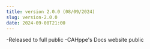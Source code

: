 ```yaml
---
title: version 2.0.0 (08/09/2024)
slug: version-2.0.0
date: 2024-09-08T21:00
---
```


-Released to full public
-CAHppe's Docs website public